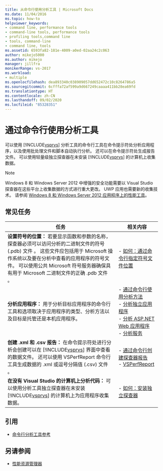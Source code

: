 ```yaml
---
title: 从命令行使用分析工具 | Microsoft Docs
ms.date: 11/04/2016
ms.topic: how-to
helpviewer_keywords:
- command line, performance tools
- command-line tools, performance tools
- profiling tools,command line
- tools, command-line
- command line, tools
ms.assetid: 6593fa82-181e-4009-a0ed-02aa24c2c063
author: mikejo5000
ms.author: mikejo
manager: jillfra
monikerRange: vs-2017
ms.workload:
- multiple
ms.openlocfilehash: dea893340c038909057dd652472c10c8264786a5
ms.sourcegitcommit: 6cfffa72af599a9d667249caaaa411bb28ea69fd
ms.translationtype: HT
ms.contentlocale: zh-CN
ms.lasthandoff: 09/02/2020
ms.locfileid: "85328351"
---
```

# <a name="use-the-profiling-tools-from-the-command-line"></a>通过命令行使用分析工具
可以使用 [!INCLUDE[vsprvs](../code-quality/includes/vsprvs_md.md)] 分析工具的命令行工具在命令提示符处分析应用程序，以及使用批处理文件和脚本自动执行分析。 还可以在命令提示符处生成报告文件。 可以使用轻量级独立探查器在未安装 [!INCLUDE[vsprvs](../code-quality/includes/vsprvs_md.md)] 的计算机上收集数据。

> [!NOTE]
> Windows 8 和 Windows Server 2012 中增强的安全功能需要以 Visual Studio 探查器在这些平台上收集数据的方式进行重大更改。 UWP 应用也需要新的收集技术。 请参阅 [Windows 8 和 Windows Server 2012 应用程序上的性能工具](../profiling/performance-tools-on-windows-8-and-windows-server-2012-applications.md)。

## <a name="common-tasks"></a>常见任务

| 任务 | 相关内容 |
| - | - |
| **设置符号的位置：** 若要显示函数和参数的名称，探查器必须可以访问分析的二进制文件的符号 (.pdb) 文件  。 这些文件应包括用于 Microsoft 操作系统以及要在分析中查看的应用程序的符号文件。 可以使用公共 Microsoft 符号服务器确保具有用于 Microsoft 二进制文件的正确 .pdb 文件  。 | -   [如何：通过命令行指定符号文件位置](../profiling/how-to-specify-symbol-file-locations-from-the-command-line.md) |
| **分析应用程序：** 用于分析目标应用程序的命令行工具和选项取决于应用程序的类型、分析方法以及目标是托管还是本机应用程序。 | -   [通过命令行使用分析方法](../profiling/using-profiling-methods-to-collect-performance-data-from-the-command-line.md)<br />-   [分析独立应用程序](../profiling/command-line-profiling-of-stand-alone-applications.md)<br />-   [分析 ASP.NET Web 应用程序](../profiling/command-line-profiling-of-aspnet-web-applications.md)<br />-   [分析服务](../profiling/command-line-profiling-of-services.md) |
| **创建 .xml 和 .csv 报告：** 在命令提示符处进行分析会创建可以在 [!INCLUDE[vsprvs](../code-quality/includes/vsprvs_md.md)] 界面中查看的数据文件。 还可以使用 VSPerfReport 命令行工具生成数据的 .xml 或逗号分隔值 (.csv) 文件   。 | -   [通过命令行创建探查器报告](../profiling/creating-profiler-reports-from-the-command-line.md)<br />-   [VSPerfReport](../profiling/vsperfreport.md) |
| **在没有 Visual Studio 的计算机上分析代码：** 可以使用分析工具独立探查器在未安装 [!INCLUDE[vsprvs](../code-quality/includes/vsprvs_md.md)] 的计算机上为应用程序收集数据。 | -   [如何：安装独立探查器](../profiling/how-to-install-the-stand-alone-profiler.md) |

## <a name="reference"></a>引用
- [命令行分析工具参考](../profiling/command-line-profiling-tools-reference.md)

## <a name="see-also"></a>另请参阅
- [性能资源管理器](../profiling/performance-explorer.md)
